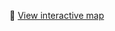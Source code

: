 
📍 [View interactive map]([https://drive.google.com/file/d/1X8JvfTVszC4Yz6k5cUhc2yxAMgi2pnlD/view?usp=drive_link])
